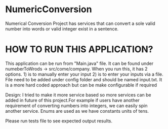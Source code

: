# NumericConversion
Numerical Conversion Project has services that can convert a sole valid number into words or valid integer exist in a sentence.

# HOW TO RUN THIS APPLICATION?

This application can be run from "Main.java" file. It can be found under numeberToWrods -> src/come/company. When you run this, it has 2 options. 1) is to manually enter your input
2) is to enter your inputs via a file. File need to be added under config folder and should be named input.txt. It is a more hard coded approach but can be make configurable if required


Design: I tried to make it more service based so more services can be added in future of this project.For example if users have another requirement of converting numbers into integers, we can easily spin another service. Enums are used as we have constants units of tens.


Please run tests file to see expected output results.
